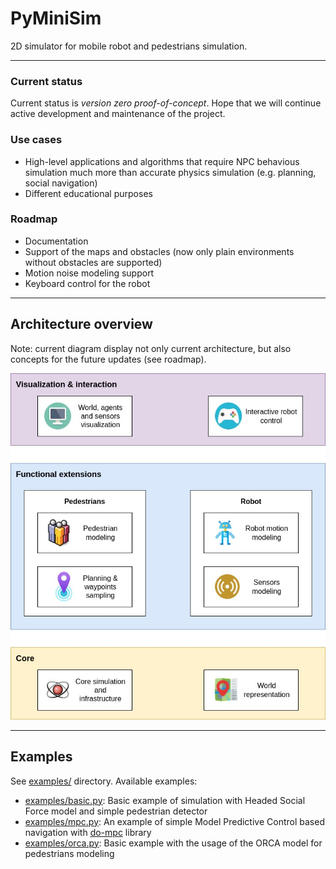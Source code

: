 # PyMiniSim
2D simulator for mobile robot and pedestrians simulation.

---

### Current status
Current status is *version zero proof-of-concept*. Hope that we will continue active development and maintenance of the project.

### Use cases
* High-level applications and algorithms that require NPC behavious simulation much more than accurate physics simulation (e.g. planning, social navigation)
* Different educational purposes

### Roadmap
* Documentation
* Support of the maps and obstacles (now only plain environments without obstacles are supported)
* Motion noise modeling support
* Keyboard control for the robot

---

## Architecture overview

Note: current diagram display not only current architecture, but also concepts for the future updates (see roadmap).

<img src="./.img/pyminisim_architecture.jpg" alt="PyMiniSim architecture">

---

## Examples

See [examples/](./examples) directory. Available examples:
* [examples/basic.py](examples/basic.py): Basic example of simulation with Headed Social Force model and simple pedestrian detector
* [examples/mpc.py](examples/mpc.py): An example of simple Model Predictive Control based navigation with [do-mpc](https://github.com/do-mpc/do-mpc) library
* [examples/orca.py](examples/orca.py): Basic example with the usage of the ORCA model for pedestrians modeling

